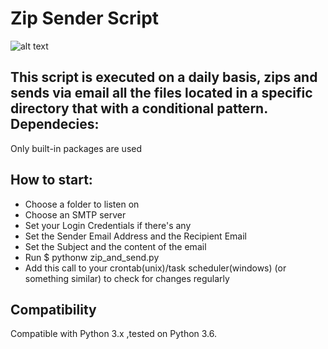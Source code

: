 Zip Sender Script
==================

![alt text](https://img.shields.io/badge/python-3.6-green.svg "Python3.6")

This script is executed on a daily basis, zips and sends via email all the files located in a specific directory that with a conditional pattern.
Dependecies:
-------------

Only built-in packages are used

How to start:
-------------

* Choose a folder to listen on
* Choose an SMTP server
* Set your Login Credentials if there's any
* Set the Sender Email Address and the Recipient Email
* Set the Subject and the content of the email
* Run $ pythonw zip_and_send.py
* Add this call to your crontab(unix)/task scheduler(windows) (or something similar) to check for changes regularly

Compatibility
-------------

Compatible with Python 3.x ,tested  on Python 3.6.
